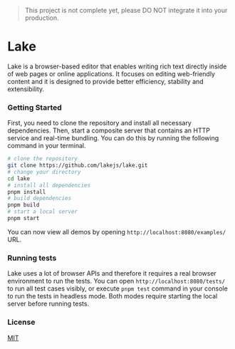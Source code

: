 > This project is not complete yet, please DO NOT integrate it into your production.

# Lake

Lake is a browser-based editor that enables writing rich text directly inside of web pages or online applications. It focuses on editing web-friendly content and it is designed to provide better efficiency, stability and extensibility.

### Getting Started

First, you need to clone the repository and install all necessary dependencies. Then, start a composite server that contains an HTTP service and real-time bundling. You can do this by running the following command in your terminal.

``` bash
# clone the repository
git clone https://github.com/lakejs/lake.git
# change your directory
cd lake
# install all dependencies
pnpm install
# build dependencies
pnpm build
# start a local server
pnpm start
```

You can now view all demos by opening `http://localhost:8080/examples/` URL.

### Running tests

Lake uses a lot of browser APIs and therefore it requires a real browser environment to run the tests. You can open `http://localhost:8080/tests/` to run all test cases visibly, or execute `pnpm test` command in your console to run the tests in headless mode. Both modes require starting the local server before running tests.

### License

[MIT](https://github.com/lakejs/lake/blob/master/LICENSE)
